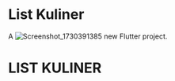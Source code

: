 # List Kuliner 

A ![Screenshot_1730391385](https://github.com/user-attachments/assets/5f10106e-63da-4e82-80d2-3e8673e322d3)
new Flutter project.
# LIST KULINER
